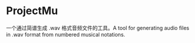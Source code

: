 # ProjectMu
一个通过简谱生成 .wav 格式音频文件的工具。A tool for generating audio files in .wav format from numbered musical notations.
